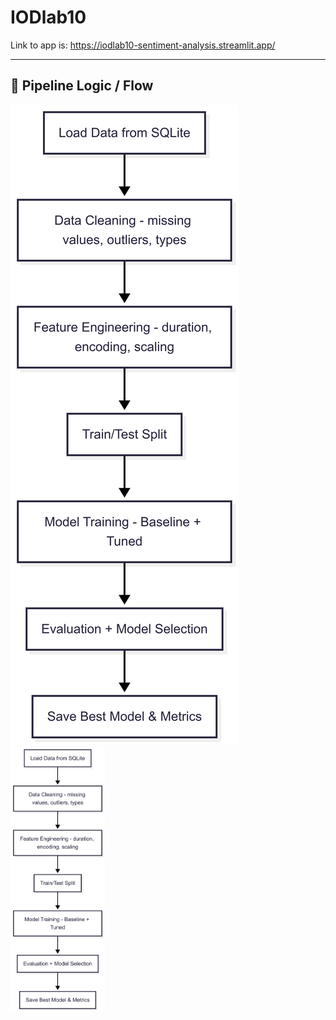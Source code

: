# IODlab10

Link to app is: https://iodlab10-sentiment-analysis.streamlit.app/


---

## 🔄 Pipeline Logic / Flow

![Pipeline Flow](assets/flowchart.png)
<img src="assets/flowchart.png" alt="Pipeline Flow" width="30%"/>

